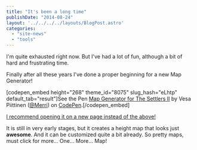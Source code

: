```yaml
---
title: "It's been a long time"
publishDate: "2014-08-24"
layout: '../../../../layouts/BlogPost.astro'
categories: 
  - "site-news"
  - "tools"
---
```


I'm quite exhausted right now. But I've had a lot of fun, although a bit of hard and frustrating time.

Finally after all these years I've done a proper beginning for a new Map Generator!

\[codepen\_embed height="268" theme\_id="8075" slug\_hash="eLhtp" default\_tab="result"\]See the Pen <a href='http://codepen.io/Merri/pen/eLhtp/'>Map Generator for The Settlers II</a> by Vesa Piittinen (<a href='http://codepen.io/Merri'>@Merri</a>) on <a href='http://codepen.io'>CodePen</a>.\[/codepen\_embed\]

[I recommend opening it on a new page instead of the above!](http://codepen.io/Merri/full/eLhtp/)

It is still in very early stages, but it creates a height map that looks just **awesome**. And it can be customized quite a bit already. So pretty maps, must click for more... One... More... Map!
